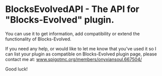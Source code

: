 # BlocksEvolvedAPI - The API for "Blocks-Evolved" plugin. 
You can use it to get information,  add compatibility or extend the functionality of Blocks-Evolved. 

If you need any help, or would like to let me know that you've used it so I can list your plugin as compatible on Blocks-Evolved plugin page, please contact me at:
www.spigotmc.org/members/onyxiansoul.667504/

Good luck!
